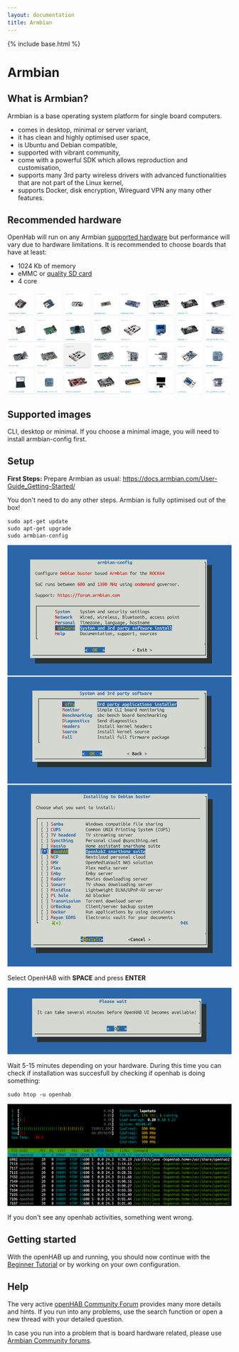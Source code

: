 ```yaml
---
layout: documentation
title: Armbian
---
```


{% include base.html %}

# Armbian

## What is Armbian?

Armbian is a base operating system platform for single board computers.

- comes in desktop, minimal or server variant,
- it has clean and highly optimised user space,
- is Ubuntu and Debian compatible,
- supported with vibrant community,
- come with a powerful SDK which allows reproduction and customisation,
- supports many 3rd party wireless drivers with advanced functionalities that are not part of the Linux kernel,
- supports Docker, disk encryption, Wireguard VPN any many other features.

## Recommended hardware

OpenHab will run on any Armbian [supported hardware](https://www.armbian.com/download/?device_support=Supported) but performance will vary due to hardware limitations. It is recommended to choose boards that have at least:


- 1024 Kb of memory
- eMMC or [quality SD card](https://docs.armbian.com/User-Guide_Getting-Started/#how-to-prepare-a-sd-card)
- 4 core


![Armbian](images/boards1.png)

## Supported images

CLI, desktop or minimal. If you choose a minimal image, you will need to install armbian-config first.

## Setup

**First Steps:**
Prepare Armbian as usual:
https://docs.armbian.com/User-Guide_Getting-Started/

You don't need to do any other steps. Armbian is fully optimised out of the box!

```shell
sudo apt-get update
sudo apt-get upgrade
sudo armbian-config
```

![Armbian config](images/armbian-step1.png)
![System and 3rd party software](images/armbian-step2.png)
![Softy](images/armbian-step3.png)

Select OpenHAB with **SPACE** and press **ENTER**

![Openhab](images/armbian-step4.png)

Wait 5-15 minutes depending on your hardware. During this time you can check if installation was succesfull by checking if openhab is doing something:

```shell
sudo htop -u openhab
```

![Observe activities with htop](images/armbian-step5.png)

If you don't see any openhab activities, something went wrong.

## Getting started

With the openHAB up and running, you should now continue with the [Beginner Tutorial]({{base}}/tutorial)
or by working on your own configuration.

## Help

The very active [openHAB Community Forum](https://community.openhab.org) provides many more details and hints.
If you run into any problems, use the search function or open a new thread with your detailed question.

In case you run into a problem that is board hardware related, please use [Armbian Community forums](https://forum.armbian.com/forum/1-bug-tracker/).
